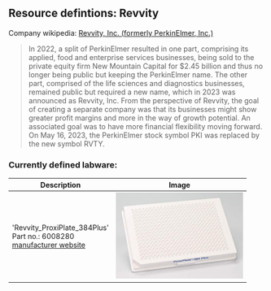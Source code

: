 
## Resource defintions: Revvity

Company wikipedia: [Revvity, Inc. (formerly PerkinElmer, Inc.)](https://en.wikipedia.org/wiki/Revvity)

> In 2022, a split of PerkinElmer resulted in one part, comprising its applied, food and enterprise services businesses, being sold to the private equity firm New Mountain Capital for $2.45 billion and thus no longer being public but keeping the PerkinElmer name. The other part, comprised of the life sciences and diagnostics businesses, remained public but required a new name, which in 2023 was announced as Revvity, Inc. From the perspective of Revvity, the goal of creating a separate company was that its businesses might show greater profit margins and more in the way of growth potential. An associated goal was to have more financial flexibility moving forward. On May 16, 2023, the PerkinElmer stock symbol PKI was replaced by the new symbol RVTY.

### Currently defined labware:

| Description               | Image              |
|--------------------|--------------------|
| 'Revvity_ProxiPlate_384Plus'<br>Part no.: 6008280<br>[manufacturer website](https://www.perkinelmer.com/uk/Product/proxiplate-384-plus-50w-6008280) | <img src="ims/revvity_ProxiPlate-384-Plus-White-384-shallow-well-Microplate.jpg" alt="Revvity_ProxiPlate_384Plus" width="250"/> |
